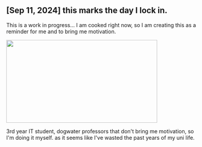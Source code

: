 ## [Sep 11, 2024] this marks the day I lock in.

<p> This is a work in progress... I am cooked right now, so I am creating this as a reminder for me and to bring me motivation.</p>
<img src="https://i.ytimg.com/vi/a2S5UmUfhZA/maxresdefault.jpg" height="220px" width="400px">

<p>3rd year IT student, dogwater professors that don't bring me motivation, so I'm doing it myself. as it seems like I've wasted the past years of my uni life.
</p>
<!--
**wNRG/wNRG** is a ✨ _special_ ✨ repository because its `README.md` (this file) appears on your GitHub profile.

Here are some ideas to get you started:

- 🔭 I’m currently working on ...
- 🌱 I’m currently learning ...
- 👯 I’m looking to collaborate on ...
- 🤔 I’m looking for help with ...
- 💬 Ask me about ...
- 📫 How to reach me: ...
- 😄 Pronouns: ...
- ⚡ Fun fact: ...
-->
